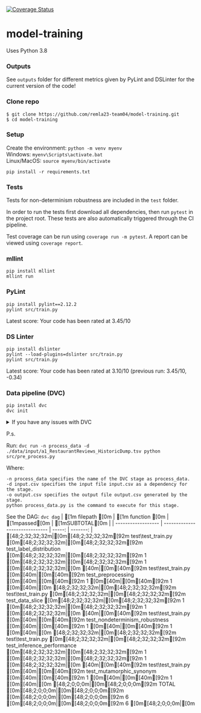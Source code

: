 [![Coverage Status](https://coveralls.io/repos/github/remla23-team04/model-training/badge.svg)](https://coveralls.io/github/remla23-team04/model-training)

# model-training

Uses Python 3.8

### Outputs

See `outputs` folder for different metrics given by PyLint and DSLinter for the current version of the code!

### Clone repo

```
$ git clone https://github.com/remla23-team04/model-training.git
$ cd model-training
```

### Setup

Create the environment: `python -m venv myenv`  
Windows: `myenv\Scripts\activate.bat`  
Linux/MacOS: `source myenv/bin/activate`

```
pip install -r requirements.txt
```

### Tests

Tests for non-determinism robustness are included in the `test` folder.

In order to run the tests first download all dependencies, then run `pytest` in the project root. These tests are also automatically triggered through the CI pipeline.

Test coverage can be run using `coverage run -m pytest`. A report can be viewed using `coverage report`.

### mllint

```
pip install mllint
mllint run
```

### PyLint

```
pip install pylint==2.12.2
pylint src/train.py
```

Latest score: Your code has been rated at 3.45/10

### DS Linter

```
pip install dslinter
pylint --load-plugins=dslinter src/train.py
pylint src/train.py
```

Latest score: Your code has been rated at 3.10/10 (previous run: 3.45/10, -0.34)

### Data pipeline (DVC)

```
pip install dvc
dvc init
```

<details>
  <summary>If you have any issues with DVC</summary>

Incorrect pip version:

```
python -m pip install --upgrade pip
```

fsspec:

```
pip uninstall fsspec
pip install fsspec==2022.7.1
```

</details>

P.s.

Run:
`dvc run -n process_data -d ./data/input/a1_RestaurantReviews_HistoricDump.tsv python src/pre_process.py`

Where:

```
-n process_data specifies the name of the DVC stage as process_data.
-d input.csv specifies the input file input.csv as a dependency for the stage.
-o output.csv specifies the output file output.csv generated by the stage.
python process_data.py is the command to execute for this stage.
```

See the DAG: `dvc dag`
| [1m filepath [0m | [1m function [0m | [1mpassed[0m | [1mSUBTOTAL[0m |
| ------------------ | ------------------------------ | -----: | -------: |
[48;2;32;32;32m|[0m[48;2;32;32;32m[92m test\test_train.py [0m[48;2;32;32;32m|[0m[48;2;32;32;32m[92m test_label_distribution [0m[48;2;32;32;32m|[0m[48;2;32;32;32m[92m 1 [0m[48;2;32;32;32m|[0m[48;2;32;32;32m[92m 1 [0m[48;2;32;32;32m|[0m
[40m|[0m[40m[92m test\test_train.py [0m[40m|[0m[40m[92m test_preprocessing [0m[40m|[0m[40m[92m 1 [0m[40m|[0m[40m[92m 1 [0m[40m|[0m
[48;2;32;32;32m|[0m[48;2;32;32;32m[92m test\test_train.py [0m[48;2;32;32;32m|[0m[48;2;32;32;32m[92m test_data_slice [0m[48;2;32;32;32m|[0m[48;2;32;32;32m[92m 1 [0m[48;2;32;32;32m|[0m[48;2;32;32;32m[92m 1 [0m[48;2;32;32;32m|[0m
[40m|[0m[40m[92m test\test_train.py [0m[40m|[0m[40m[92m test_nondeterminism_robustness [0m[40m|[0m[40m[92m 1 [0m[40m|[0m[40m[92m 1 [0m[40m|[0m
[48;2;32;32;32m|[0m[48;2;32;32;32m[92m test\test_train.py [0m[48;2;32;32;32m|[0m[48;2;32;32;32m[92m test_inference_performance [0m[48;2;32;32;32m|[0m[48;2;32;32;32m[92m 1 [0m[48;2;32;32;32m|[0m[48;2;32;32;32m[92m 1 [0m[48;2;32;32;32m|[0m
[40m|[0m[40m[92m test\test_train.py [0m[40m|[0m[40m[92m test_mutamorphic_synonym [0m[40m|[0m[40m[92m 1 [0m[40m|[0m[40m[92m 1 [0m[40m|[0m
[48;2;0;0;0m|[0m[48;2;0;0;0m[92m TOTAL [0m[48;2;0;0;0m|[0m[48;2;0;0;0m[92m [0m[48;2;0;0;0m|[0m[48;2;0;0;0m[92m 6 [0m[48;2;0;0;0m|[0m[48;2;0;0;0m[92m 6 [0m[48;2;0;0;0m|[0m
